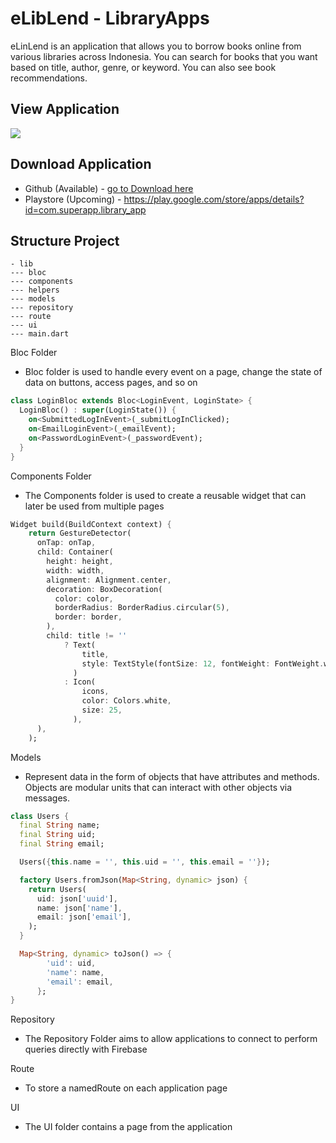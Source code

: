 # eLibLend - LibraryApps

eLinLend is an application that allows you to borrow books online from various libraries across Indonesia. You can search for books that you want based on title, author, genre, or keyword. You can also see book recommendations.

## View Application

<img src="https://i.ibb.co/dbWwT0k/Desain-tanpa-judul.png">

## Download Application

- Github (Available) - <a href="./downloads/">go to Download here</a>
- Playstore (Upcoming) - https://play.google.com/store/apps/details?id=com.superapp.library_app

## Structure Project

```
- lib
--- bloc
--- components
--- helpers
--- models
--- repository
--- route
--- ui
--- main.dart
```

Bloc Folder

- Bloc folder is used to handle every event on a page, change the state of data on buttons, access pages, and so on

```dart
class LoginBloc extends Bloc<LoginEvent, LoginState> {
  LoginBloc() : super(LoginState()) {
    on<SubmittedLogInEvent>(_submitLogInClicked);
    on<EmailLoginEvent>(_emailEvent);
    on<PasswordLoginEvent>(_passwordEvent);
  }
}

```

Components Folder

- The Components folder is used to create a reusable widget that can later be used from multiple pages

```dart
Widget build(BuildContext context) {
    return GestureDetector(
      onTap: onTap,
      child: Container(
        height: height,
        width: width,
        alignment: Alignment.center,
        decoration: BoxDecoration(
          color: color,
          borderRadius: BorderRadius.circular(5),
          border: border,
        ),
        child: title != ''
            ? Text(
                title,
                style: TextStyle(fontSize: 12, fontWeight: FontWeight.w600, color: fontTextColor),
              )
            : Icon(
                icons,
                color: Colors.white,
                size: 25,
              ),
      ),
    );
```

Models

- Represent data in the form of objects that have attributes and methods. Objects are modular units that can interact with other objects via messages.

```dart
class Users {
  final String name;
  final String uid;
  final String email;

  Users({this.name = '', this.uid = '', this.email = ''});

  factory Users.fromJson(Map<String, dynamic> json) {
    return Users(
      uid: json['uuid'],
      name: json['name'],
      email: json['email'],
    );
  }

  Map<String, dynamic> toJson() => {
        'uid': uid,
        'name': name,
        'email': email,
      };
}
```

Repository

- The Repository Folder aims to allow applications to connect to perform queries directly with Firebase

Route

- To store a namedRoute on each application page

UI

- The UI folder contains a page from the application

